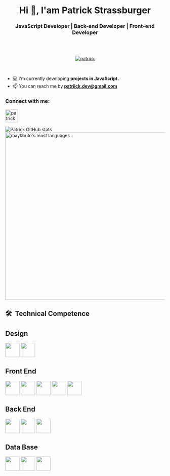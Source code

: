 <div align="center">
  <h1>Hi 👋, I'am Patrick Strassburger </h1>
</div>
<div align="center">
 <h3>JavaScript Developer | Back-end Developer | Front-end Developer</h3>
</div>

<br><br>
<p align="center">
    <a href="https://github.com/ryo-ma/github-profile-trophy target=blank">
        <img src="https://github-profile-trophy.vercel.app/?username=PatriickDe-v&row=2&column=3&margin-w=15&margin-h=15"" alt="patrick" />
    </a>
</p> <br>

- 💻 I'm currently developing **projects in JavaScript.** <br>
- 📫 You can reach me by **patriick.dev@gmail.com**


<h3>Connect with me: </h3>
<p align="left">
    <a href="https://www.linkedin.com/in/patrick-strassburger/" target="blank">
        <img align="center" src="https://cdn.jsdelivr.net/gh/devicons/devicon@latest/icons/linkedin/linkedin-original.svg"  alt="patrick" heigth="30" width="40"/>        
    </a>
</p>
         
![Patrick GitHub stats](https://github-readme-stats.vercel.app/api?username=PatriickDe-v&show_icons=true&theme=radical)
<img width="530em" src="https://github-readme-stats.vercel.app/api/top-langs/?username=PatriickDe-v&layout=compact&theme=vision-friendly-dark" alt="maykbrito's most languages"/>

## 🛠 &nbsp;Technical Competence
## Design 
<img heigth="45" width="45" src="https://cdn.jsdelivr.net/gh/devicons/devicon@latest/icons/canva/canva-original.svg" /> <img heigth="45" width="45" src="https://cdn.jsdelivr.net/gh/devicons/devicon@latest/icons/photoshop/photoshop-original.svg" /> 
          
## Front End
<img heigth="45" width="45" src="https://cdn.jsdelivr.net/gh/devicons/devicon@latest/icons/typescript/typescript-original.svg" /> <img height="45" width="45" src="https://cdn.jsdelivr.net/gh/devicons/devicon@latest/icons/javascript/javascript-original.svg" /> <img heigth="45" width="45" src="https://cdn.jsdelivr.net/gh/devicons/devicon@latest/icons/react/react-original-wordmark.svg" /> 
<img heigth="45" width="45" src="https://cdn.jsdelivr.net/gh/devicons/devicon@latest/icons/tailwindcss/tailwindcss-original.svg" /> <img heigth="45" width="45" src="https://cdn.jsdelivr.net/gh/devicons/devicon@latest/icons/bootstrap/bootstrap-original.svg" />               

## Back End
<img heigth="45" width="45" color="white" src="https://cdn.jsdelivr.net/gh/devicons/devicon@latest/icons/nodejs/nodejs-plain-wordmark.svg" /> <img heigth="45" width="45" src="https://cdn.jsdelivr.net/gh/devicons/devicon@latest/icons/npm/npm-original-wordmark.svg" /> 
<img heigth="45" width="45" src="https://cdn.jsdelivr.net/gh/devicons/devicon@latest/icons/python/python-original-wordmark.svg" />
                  
## Data Base
<img heigth="45" width="45" src="https://cdn.jsdelivr.net/gh/devicons/devicon@latest/icons/mysql/mysql-original-wordmark.svg" /> <img heigth="45" width="45" src="https://cdn.jsdelivr.net/gh/devicons/devicon@latest/icons/postgresql/postgresql-original-wordmark.svg" /> 
<img heigth="45" width="45" src="https://cdn.jsdelivr.net/gh/devicons/devicon@latest/icons/microsoftsqlserver/microsoftsqlserver-original-wordmark.svg" />
          
          
          
